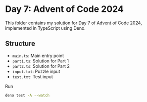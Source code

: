 # Day 7: Advent of Code 2024

This folder contains my solution for Day 7 of Advent of Code 2024, implemented in TypeScript using Deno.

## Structure
- `main.ts`: Main entry point
- `part1.ts`: Solution for Part 1
- `part2.ts`: Solution for Part 2
- `input.txt`: Puzzle input
- `test.txt`: Test input

Run
```bash
deno test -A --watch

